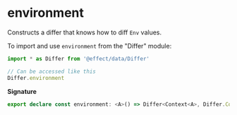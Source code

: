 # environment

Constructs a differ that knows how to diff `Env` values.

To import and use `environment` from the "Differ" module:

```ts
import * as Differ from '@effect/data/Differ'

// Can be accessed like this
Differ.environment
```

**Signature**

```ts
export declare const environment: <A>() => Differ<Context<A>, Differ.Context.Patch<A, A>>
```
